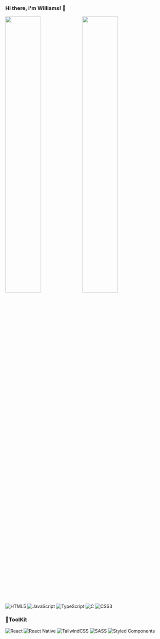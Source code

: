 ### Hi there, i'm Williams! 👋
<a href="https://github-readme-stats.vercel.app/api?username=idyWilliams&count_private=true&theme=radical">
  <img  width="47%" align="left" src="https://github-readme-stats.vercel.app/api?username=idyWilliams&count_private=true&theme=radical" />
</a>
<a href="https://github-readme-stats.vercel.app/api/top-langs/?username=idyWilliams&layout=compact">
  <img  width="47%" align="left" src="https://github-readme-stats.vercel.app/api/top-langs/?username=idyWilliams&layout=compact" />
</a>

<!--
**idyWilliams/idyWilliams** is a ✨ _special_ ✨ repository because its `README.md` (this file) appears on your GitHub profile.

Here are some ideas to get you started:

- 🔭 I’m currently working on ...
- 🌱 I’m currently learning ...
- 👯 I’m looking to collaborate on ...
- 🤔 I’m looking for help with ...
- 💬 Ask me about ...
- 📫 How to reach me: ...
- 😄 Pronouns: ...
- ⚡ Fun fact: ...
-->
![HTML5](https://img.shields.io/badge/html5-%23E34F26.svg?style=for-the-badge&logo=html5&logoColor=white)
![JavaScript](https://img.shields.io/badge/javascript-%23323330.svg?style=for-the-badge&logo=javascript&logoColor=%23F7DF1E)
![TypeScript](https://img.shields.io/badge/typescript-%23007ACC.svg?style=for-the-badge&logo=typescript&logoColor=white)
![C](https://img.shields.io/badge/c-%23007ACC.svg?style=for-the-badge&logo=typescript&logoColor=white)
![CSS3](https://img.shields.io/badge/css3-%231572B6.svg?style=for-the-badge&logo=css3&logoColor=white)
### 🧰ToolKit
![React](https://img.shields.io/badge/react-%2320232a.svg?style=for-the-badge&logo=react&logoColor=%2361DAFB)
![React Native](https://img.shields.io/badge/react_native-%2320232a.svg?style=for-the-badge&logo=react&logoColor=%2361DAFB)
![TailwindCSS](https://img.shields.io/badge/tailwindcss-%2338B2AC.svg?style=for-the-badge&logo=tailwind-css&logoColor=white)
![SASS](https://img.shields.io/badge/SASS-hotpink.svg?style=for-the-badge&logo=SASS&logoColor=white)
![Styled Components](https://img.shields.io/badge/styled--components-DB7093?style=for-the-badge&logo=styled-components&logoColor=white)

<!-- 

![Google](https://img.shields.io/badge/google-4285F4?style=for-the-badge&logo=google&logoColor=white)
![LinkedIn](https://img.shields.io/badge/linkedin-%230077B5.svg?style=for-the-badge&logo=linkedin&logoColor=white) -->

